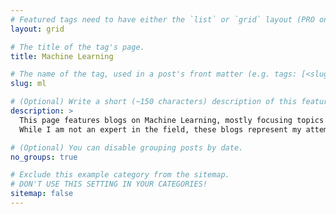 ```yaml
---
# Featured tags need to have either the `list` or `grid` layout (PRO only).
layout: grid

# The title of the tag's page.
title: Machine Learning

# The name of the tag, used in a post's front matter (e.g. tags: [<slug>]).
slug: ml

# (Optional) Write a short (~150 characters) description of this featured tag.
description: >
  This page features blogs on Machine Learning, mostly focusing topics on Natural Language Processing. 
  While I am not an expert in the field, these blogs represent my attempt to understand the related concepts.

# (Optional) You can disable grouping posts by date.
no_groups: true

# Exclude this example category from the sitemap.
# DON'T USE THIS SETTING IN YOUR CATEGORIES!
sitemap: false
---
```

